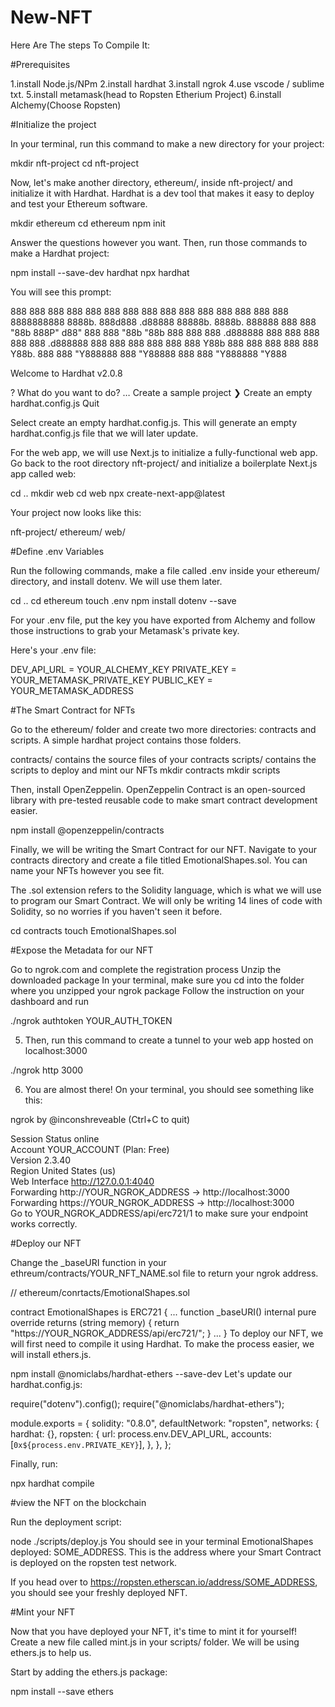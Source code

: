 # New-NFT

Here Are The steps To Compile It:

#Prerequisites

1.install Node.js/NPm
2.install hardhat
3.install ngrok
4.use vscode / sublime txt.
5.install metamask(head to Ropsten Etherium Project)
6.install Alchemy(Choose Ropsten)

#Initialize the project

In your terminal, run this command to make a new directory for your project:

mkdir nft-project
cd nft-project

Now, let's make another directory, ethereum/, inside nft-project/ and initialize it with Hardhat. Hardhat is a dev tool that makes it easy to deploy and test your Ethereum software.

mkdir ethereum
cd ethereum
npm init

Answer the questions however you want. Then, run those commands to make a Hardhat project:

npm install --save-dev hardhat
npx hardhat

You will see this prompt:

888    888                      888 888               888
888    888                      888 888               888
888    888                      888 888               888
8888888888  8888b.  888d888 .d88888 88888b.   8888b.  888888
888    888     "88b 888P"  d88" 888 888 "88b     "88b 888
888    888 .d888888 888    888  888 888  888 .d888888 888
888    888 888  888 888    Y88b 888 888  888 888  888 Y88b.
888    888 "Y888888 888     "Y88888 888  888 "Y888888  "Y888

Welcome to Hardhat v2.0.8

? What do you want to do? …
  Create a sample project
❯ Create an empty hardhat.config.js
  Quit
  
Select create an empty hardhat.config.js. This will generate an empty hardhat.config.js file that we will later update.

For the web app, we will use Next.js to initialize a fully-functional web app. Go back to the root directory nft-project/ and initialize a boilerplate Next.js app called web:

cd ..
mkdir web
cd web
npx create-next-app@latest

Your project now looks like this:

nft-project/
	ethereum/
	web/
  
#Define .env Variables

Run the following commands, make a file called .env inside your ethereum/ directory, and install dotenv. We will use them later.

cd ..
cd ethereum
touch .env
npm install dotenv --save

For your .env file, put the key you have exported from Alchemy and follow those instructions to grab your Metamask's private key.

Here's your .env file:

DEV_API_URL = YOUR_ALCHEMY_KEY
PRIVATE_KEY = YOUR_METAMASK_PRIVATE_KEY
PUBLIC_KEY = YOUR_METAMASK_ADDRESS

#The Smart Contract for NFTs

Go to the ethereum/ folder and create two more directories: contracts and scripts. A simple hardhat project contains those folders.

contracts/ contains the source files of your contracts
scripts/ contains the scripts to deploy and mint our NFTs
mkdir contracts
mkdir scripts

Then, install OpenZeppelin. OpenZeppelin Contract is an open-sourced library with pre-tested reusable code to make smart contract development easier.

npm install @openzeppelin/contracts

Finally, we will be writing the Smart Contract for our NFT. Navigate to your contracts directory and create a file titled EmotionalShapes.sol. You can name your NFTs however you see fit.

The .sol extension refers to the Solidity language, which is what we will use to program our Smart Contract. We will only be writing 14 lines of code with Solidity, so no worries if you haven't seen it before.

cd contracts
touch EmotionalShapes.sol

#Expose the Metadata for our NFT

Go to ngrok.com and complete the registration process
Unzip the downloaded package
In your terminal, make sure you cd into the folder where you unzipped your ngrok package
Follow the instruction on your dashboard and run

./ngrok authtoken YOUR_AUTH_TOKEN

5.  Then, run this command to create a tunnel to your web app hosted on localhost:3000

./ngrok http 3000

6.  You are almost there! On your terminal, you should see something like this:

ngrok by @inconshreveable                                                                            (Ctrl+C to quit)
                                                                                                                     
Session Status                online                                                                                 
Account                       YOUR_ACCOUNT (Plan: Free)                                                                       
Version                       2.3.40                                                                                 
Region                        United States (us)                                                                     
Web Interface                 http://127.0.0.1:4040                                                                  
Forwarding                    http://YOUR_NGROK_ADDRESS -> http://localhost:3000                             
Forwarding                    https://YOUR_NGROK_ADDRESS -> http://localhost:3000                             
Go to YOUR_NGROK_ADDRESS/api/erc721/1 to make sure your endpoint works correctly.

#Deploy our NFT

Change the _baseURI function in your ethreum/contracts/YOUR_NFT_NAME.sol file to return your ngrok address.

// ethereum/conrtacts/EmotionalShapes.sol

contract EmotionalShapes is ERC721 {
...
	function _baseURI() internal pure override returns (string memory) {
		return "https://YOUR_NGROK_ADDRESS/api/erc721/";
	}
...
}
To deploy our NFT, we will first need to compile it using Hardhat. To make the process easier, we will install ethers.js.

npm install @nomiclabs/hardhat-ethers --save-dev
Let's update our hardhat.config.js:

require("dotenv").config();
require("@nomiclabs/hardhat-ethers");

module.exports = {
  solidity: "0.8.0",
  defaultNetwork: "ropsten",
  networks: {
    hardhat: {},
    ropsten: {
      url: process.env.DEV_API_URL,
      accounts: [`0x${process.env.PRIVATE_KEY}`],
    },
  },
};

Finally, run:

npx hardhat compile

#view the NFT on the blockchain

Run the deployment script:

node ./scripts/deploy.js
You should see in your terminal EmotionalShapes deployed: SOME_ADDRESS. This is the address where your Smart Contract is deployed on the ropsten test network.

If you head over to https://ropsten.etherscan.io/address/SOME_ADDRESS, you should see your freshly deployed NFT.

#Mint your NFT

Now that you have deployed your NFT, it's time to mint it for yourself! Create a new file called mint.js in your scripts/ folder. We will be using ethers.js to help us.

Start by adding the ethers.js package:

npm install --save ethers

